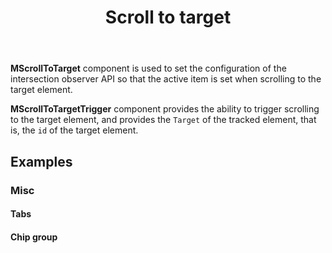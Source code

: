 ﻿---
title: Scroll to target
desc: "Provides a set of components that support automatic scrolling to the specified element and highlighting of the active item."
related:
  - /docs/components/tabs
  - /docs/components/chip-groups
---

**MScrollToTarget** component is used to set the configuration of the intersection observer API so that the active item is set when scrolling to the target element.

**MScrollToTargetTrigger** component provides the ability to trigger scrolling to the target element, and provides the `Target` of the tracked element, that is, the `id` of the target element.

## Examples

### Misc

#### Tabs

<masa-example file="Examples.labs.scroll_to_target.Tabs"></masa-example>

#### Chip group

<masa-example file="Examples.labs.scroll_to_target.ChipGroup"></masa-example>

